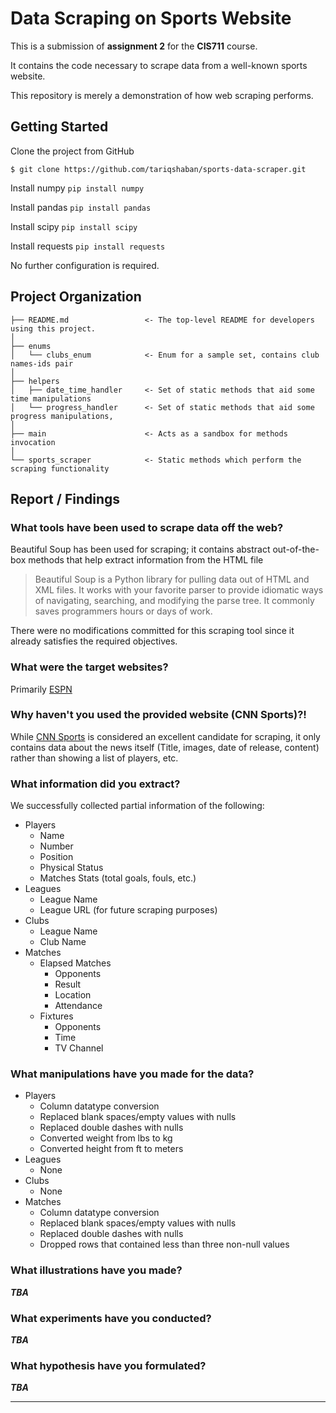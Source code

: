Data Scraping on Sports Website
==============================

This is a submission of **assignment 2** for the **CIS711** course.

It contains the code necessary to scrape data from a well-known sports website.

This repository is merely a demonstration of how web scraping performs.


Getting Started
------------
Clone the project from GitHub

`$ git clone https://github.com/tariqshaban/sports-data-scraper.git`

Install numpy
`pip install numpy`

Install pandas
`pip install pandas`

Install scipy
`pip install scipy`

Install requests
`pip install requests`

No further configuration is required.


Project Organization
------------

    ├── README.md                 <- The top-level README for developers using this project.
    │
    ├── enums
    │   └── clubs_enum            <- Enum for a sample set, contains club names-ids pair
    │
    ├── helpers
    │   ├── date_time_handler     <- Set of static methods that aid some time manipulations
    │   └── progress_handler      <- Set of static methods that aid some progress manipulations,
    │
    ├── main                      <- Acts as a sandbox for methods invocation
    │
    └── sports_scraper            <- Static methods which perform the scraping functionality


Report / Findings
------------

### What tools have been used to scrape data off the web?

Beautiful Soup has been used for scraping; it contains abstract out-of-the-box methods that help extract information
from the HTML file

> Beautiful Soup is a Python library for pulling
> data out of HTML and XML files. It works with your
> favorite parser to provide idiomatic ways of navigating,
> searching, and modifying the parse tree.
> It commonly saves programmers hours or days of work.

There were no modifications committed for this scraping tool since it already satisfies the required objectives.

### What were the target websites?

Primarily [ESPN](https://www.espn.in/)

### Why haven't you used the provided website (CNN Sports)?!

While [CNN Sports](https://edition.cnn.com/sport) is considered an excellent candidate for scraping, it only contains
data about the news itself (Title, images, date of release, content) rather than showing a list of players, etc.

### What information did you extract?

We successfully collected partial information of the following:

* Players
    * Name
    * Number
    * Position
    * Physical Status
    * Matches Stats (total goals, fouls, etc.)
* Leagues
    * League Name
    * League URL (for future scraping purposes)
* Clubs
    * League Name
    * Club Name
* Matches
    * Elapsed Matches
        * Opponents
        * Result
        * Location
        * Attendance
    * Fixtures
        * Opponents
        * Time
        * TV Channel

### What manipulations have you made for the data?

* Players
  * Column datatype conversion
  * Replaced blank spaces/empty values with nulls
  * Replaced double dashes with nulls
  * Converted weight from lbs to kg
  * Converted height from ft to meters
* Leagues
    * None
* Clubs
    * None
* Matches
    * Column datatype conversion
    * Replaced blank spaces/empty values with nulls
    * Replaced double dashes with nulls
    * Dropped rows that contained less than three non-null values

### What illustrations have you made?

***TBA***

### What experiments have you conducted?

***TBA***

### What hypothesis have you formulated?

***TBA***

--------
